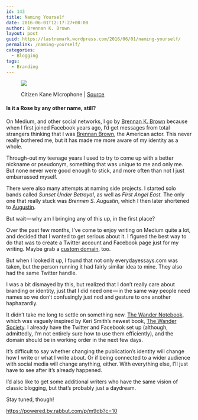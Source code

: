 ```yaml
---
id: 143
title: Naming Yourself
date: 2016-06-01T12:17:27+00:00
author: Brennan K. Brown
layout: post
guid: https://lastremark.wordpress.com/2016/06/01/naming-yourself/
permalink: /naming-yourself/
categories:
  - Blogging
tags:
  - Branding
---
```


<figure class="wp-caption">

<img data-width="1280" data-height="960" src="https://cdn-images-1.medium.com/max/2560/1*BDwGsYPc7z-RC4icRPwX_w.jpeg" /> <figcaption class="wp-caption-text">Citizen Kane Microphone | <a href="https://en.wikipedia.org/wiki/The_Magnificent_Ambersons_%28film%29#/media/File:Citizen-Kane-Microphone.jpg" target="_blank" rel="noopener noreferrer">Source</a></figcaption></figure>

#### Is it a Rose by any other name, still?

<span>On</span> Medium, and other social networks, I go by <a href="https://medium.com/u/b1a325aa0b31" target="_blank" rel="noopener noreferrer">Brennan K. Brown</a> because when I first joined Facebook years ago, I’d get messages from total strangers thinking that I was <a href="https://en.wikipedia.org/wiki/Brennan_Brown" target="_blank" rel="noopener noreferrer">Brennan Brown</a>, the American actor. This never really bothered me, but it has made me more aware of my identity as a whole.

<!--more-->

Through-out my teenage years I used to try to come up with a better nickname or pseudonym, something that was unique to me and only me. But none never were good enough to stick, and more often than not I just embarrassed myself.

There were also many attempts at naming side projects. I started solo bands called _Sunset Under Betrayal_, as well as _First Angel East._ The only one that really stuck was _Brennen S. Augustin_, which I then later shortened to <a href="https://augustin.bandcamp.com/" target="_blank" rel="noopener noreferrer">Augustin</a>.

But wait — why am I bringing any of this up, in the first place?

<span>O</span>ver the past few months, I’ve come to enjoy writing on Medium quite a lot, and decided that I wanted to get serious about it. I figured the best way to do that was to create a Twitter account and Facebook page just for my writing. Maybe grab a <a href="http://www.name.com/blog/news-2/2015/10/custom-domains-are-now-available-for-medium-writers/" target="_blank" rel="noopener noreferrer">custom domain</a>, too.

But when I looked it up, I found that not only everydayessays.com was taken, but the person running it had fairly similar idea to mine. They also had the same Twitter handle.

I was a bit dismayed by this, but realized that I don’t really care about branding or identity, just that I did need one — in the same way people need names so we don’t confusingly just nod and gesture to one another haphazardly.

It didn’t take me long to settle on something new. <a href="http://medium.com/wander-notebook" target="_blank" rel="noopener noreferrer">The Wander Notebook</a>, which was vaguely inspired by Keri Smith’s newest book, <a href="http://thewandersociety.com" target="_blank" rel="noopener noreferrer">The Wander Society</a>. I already have the Twitter and Facebook set up (although, admittedly, I’m not entirely sure how to use them efficiently), and the domain should be in working order in the next few days.

It’s difficult to say whether changing the publication’s identity will change how I write or what I write about. Or if being connected to a wider audience with social media will change anything, either. With everything else, I’ll just have to see after it’s already happened.

I’d also like to get some additional writers who have the same vision of classic blogging, but that’s probably just a daydream.

Stay tuned, though!

<https://powered.by.rabbut.com/p/m9db?c=10>
